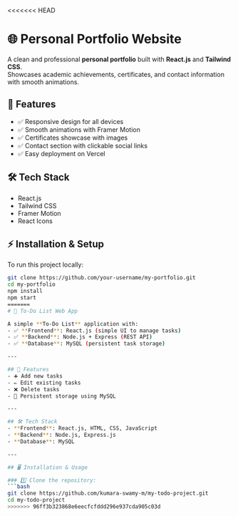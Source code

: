 <<<<<<< HEAD
# 🌐 Personal Portfolio Website

A clean and professional **personal portfolio** built with **React.js** and **Tailwind CSS**.  
Showcases academic achievements, certificates, and contact information with smooth animations.

## 🚀 Features
- ✅ Responsive design for all devices
- ✅ Smooth animations with Framer Motion
- ✅ Certificates showcase with images
- ✅ Contact section with clickable social links
- ✅ Easy deployment on Vercel

## 🛠️ Tech Stack
- React.js
- Tailwind CSS
- Framer Motion
- React Icons

## ⚡ Installation & Setup
To run this project locally:

```bash
git clone https://github.com/your-username/my-portfolio.git
cd my-portfolio
npm install
npm start
=======
# 📝 To-Do List Web App

A simple **To-Do List** application with:
- ✅ **Frontend**: React.js (simple UI to manage tasks)
- ✅ **Backend**: Node.js + Express (REST API)
- ✅ **Database**: MySQL (persistent task storage)

---

## 🚀 Features
- ➕ Add new tasks
- ✏️ Edit existing tasks
- ❌ Delete tasks
- 💾 Persistent storage using MySQL

---

## 🛠️ Tech Stack
- **Frontend**: React.js, HTML, CSS, JavaScript
- **Backend**: Node.js, Express.js
- **Database**: MySQL

---

## 🖥️ Installation & Usage

### 1️⃣ Clone the repository:
```bash
git clone https://github.com/kumara-swamy-m/my-todo-project.git
cd my-todo-project
>>>>>>> 96ff3b323868e6eecfcfddd296e937cda905c03d

